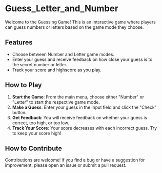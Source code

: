 # Guess_Letter_and_Number

Welcome to the Guessing Game! This is an interactive game where players can guess numbers or letters based on the game mode they choose. 

## Features

- Choose between Number and Letter game modes.
- Enter your guess and receive feedback on how close your guess is to the secret number or letter.
- Track your score and highscore as you play.

## How to Play

1. **Start the Game**: From the main menu, choose either "Number" or "Letter" to start the respective game mode.
2. **Make a Guess**: Enter your guess in the input field and click the "Check" button.
3. **Get Feedback**: You will receive feedback on whether your guess is correct, too high, or too low.
4. **Track Your Score**: Your score decreases with each incorrect guess. Try to keep your score high!

## How to Contribute

Contributions are welcome! If you find a bug or have a suggestion for improvement, please open an issue or submit a pull request.
